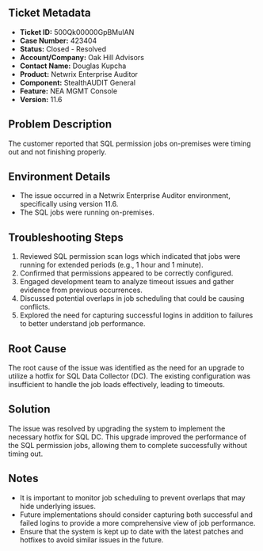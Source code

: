 ## Ticket Metadata
- **Ticket ID:** 500Qk00000GpBMuIAN
- **Case Number:** 423404
- **Status:** Closed - Resolved
- **Account/Company:** Oak Hill Advisors
- **Contact Name:** Douglas Kupcha
- **Product:** Netwrix Enterprise Auditor
- **Component:** StealthAUDIT General
- **Feature:** NEA MGMT Console
- **Version:** 11.6

## Problem Description
The customer reported that SQL permission jobs on-premises were timing out and not finishing properly.

## Environment Details
- The issue occurred in a Netwrix Enterprise Auditor environment, specifically using version 11.6.
- The SQL jobs were running on-premises.

## Troubleshooting Steps
1. Reviewed SQL permission scan logs which indicated that jobs were running for extended periods (e.g., 1 hour and 1 minute).
2. Confirmed that permissions appeared to be correctly configured.
3. Engaged development team to analyze timeout issues and gather evidence from previous occurrences.
4. Discussed potential overlaps in job scheduling that could be causing conflicts.
5. Explored the need for capturing successful logins in addition to failures to better understand job performance.

## Root Cause
The root cause of the issue was identified as the need for an upgrade to utilize a hotfix for SQL Data Collector (DC). The existing configuration was insufficient to handle the job loads effectively, leading to timeouts.

## Solution
The issue was resolved by upgrading the system to implement the necessary hotfix for SQL DC. This upgrade improved the performance of the SQL permission jobs, allowing them to complete successfully without timing out.

## Notes
- It is important to monitor job scheduling to prevent overlaps that may hide underlying issues.
- Future implementations should consider capturing both successful and failed logins to provide a more comprehensive view of job performance.
- Ensure that the system is kept up to date with the latest patches and hotfixes to avoid similar issues in the future.
